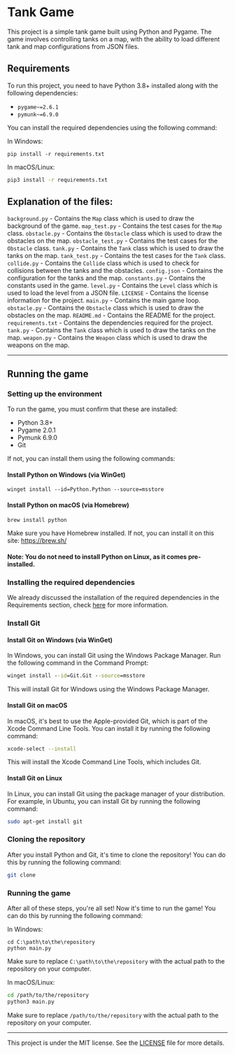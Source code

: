 # Tank Game

This project is a simple tank game built using Python and Pygame. The game involves controlling tanks on a map, with the ability to load different tank and map configurations from JSON files.

## Requirements

To run this project, you need to have Python 3.8+ installed along with the following dependencies:

- `pygame~=2.6.1`
- `pymunk~=6.9.0`

You can install the required dependencies using the following command:

In Windows:
```batch
pip install -r requirements.txt
```

In macOS/Linux:
```sh
pip3 install -r requirements.txt
```

## Explanation of the files:
`background.py` - Contains the `Map` class which is used to draw the background of the game.
`map_test.py` - Contains the test cases for the `Map` class.
`obstacle.py` - Contains the `Obstacle` class which is used to draw the obstacles on the map.
`obstacle_test.py` - Contains the test cases for the `Obstacle` class.
`tank.py` - Contains the `Tank` class which is used to draw the tanks on the map.
`tank_test.py` - Contains the test cases for the `Tank` class.
`collide.py` - Contains the `Collide` class which is used to check for collisions between the tanks and the obstacles.
`config.json` - Contains the configuration for the tanks and the map.
`constants.py` - Contains the constants used in the game.
`level.py` - Contains the `Level` class which is used to load the level from a JSON file.
`LICENSE` - Contains the license information for the project.
`main.py` - Contains the main game loop.
`obstacle.py` - Contains the `Obstacle` class which is used to draw the obstacles on the map.
`README.md` - Contains the README for the project.
`requirements.txt` - Contains the dependencies required for the project.
`tank.py` - Contains the `Tank` class which is used to draw the tanks on the map.
`weapon.py` - Contains the `Weapon` class which is used to draw the weapons on the map.

---

## Running the game
### Setting up the environment
To run the game, you must confirm that these are installed:
- Python 3.8+
- Pygame 2.0.1
- Pymunk 6.9.0
- Git

If not, you can install them using the following commands:  
#### Install Python on Windows (via WinGet)
```batch
winget install --id=Python.Python --source=msstore
```  
#### Install Python on macOS (via Homebrew)
```sh
brew install python
```
Make sure you have Homebrew installed. If not, you can install it on this site: https://brew.sh/  

#### Note: You do not need to install Python on Linux, as it comes pre-installed.

### Installing the required dependencies
We already discussed the installation of the required dependencies in the Requirements section, check [here](#requirements) for more information.

### Install Git
#### Install Git on Windows (via WinGet)
In Windows, you can install Git using the Windows Package Manager. Run the following command in the Command Prompt:
```cmd
winget install --id=Git.Git --source=msstore
```
This will install Git for Windows using the Windows Package Manager.

#### Install Git on macOS 
In macOS, it's best to use the Apple-provided Git, which is part of the Xcode Command Line Tools. You can install it by running the following command:
```sh
xcode-select --install
```
This will install the Xcode Command Line Tools, which includes Git.

#### Install Git on Linux
In Linux, you can install Git using the package manager of your distribution. For example, in Ubuntu, you can install Git by running the following command:
```sh
sudo apt-get install git
```

### Cloning the repository
After you install Python and Git, it's time to clone the repository! You can do this by running the following command:
```sh
git clone 
```

### Running the game
After all of these steps, you're all set! Now it's time to run the game! You can do this by running the following command:  

In Windows:
```batch
cd C:\path\to\the\repository
python main.py
```
Make sure to replace `C:\path\to\the\repository` with the actual path to the repository on your computer.  

In macOS/Linux:
```sh
cd /path/to/the/repository
python3 main.py
```
Make sure to replace `/path/to/the/repository` with the actual path to the repository on your computer.

---

This project is under the MIT license. See the [LICENSE](LICENSE) file for more details.

